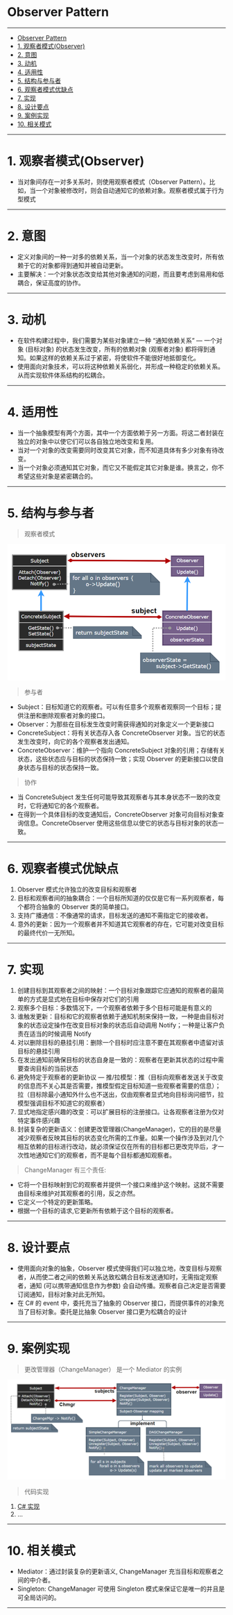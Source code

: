 # Observer Pattern

---

- [Observer Pattern](#observer-pattern)
- [1. 观察者模式(Observer)](#1-观察者模式observer)
- [2. 意图](#2-意图)
- [3. 动机](#3-动机)
- [4. 适用性](#4-适用性)
- [5. 结构与参与者](#5-结构与参与者)
- [6. 观察者模式优缺点](#6-观察者模式优缺点)
- [7. 实现](#7-实现)
- [8. 设计要点](#8-设计要点)
- [9. 案例实现](#9-案例实现)
- [10. 相关模式](#10-相关模式)

---
# 1. 观察者模式(Observer)

- 当对象间存在一对多关系时，则使用观察者模式（Observer Pattern）。比如，当一个对象被修改时，则会自动通知它的依赖对象。观察者模式属于行为型模式

---
# 2. 意图

- 定义对象间的一种一对多的依赖关系，当一个对象的状态发生改变时，所有依赖于它的对象都得到通知并被自动更新。
- 主要解决：一个对象状态改变给其他对象通知的问题，而且要考虑到易用和低耦合，保证高度的协作。

---
# 3. 动机

- 在软件构建过程中，我们需要为某些对象建立一种 “通知依赖关系” — 一个对象 (目标对象) 的状态发生改变，所有的依赖对象 (观察者对象) 都将得到通知。如果这样的依赖关系过于紧密，将使软件不能很好地抵御变化。
- 使用面向对象技术，可以将这种依赖关系弱化，并形成一种稳定的依赖关系。从而实现软件体系结构的松耦合。

---
# 4. 适用性

- 当一个抽象模型有两个方面，其中一个方面依赖于另一方面。将这二者封装在独立的对象中以使它们可以各自独立地改变和复用。
- 当对一个对象的改变需要同时改变其它对象，而不知道具体有多少对象有待改变。
- 当一个对象必须通知其它对象，而它又不能假定其它对象是谁。换言之，你不希望这些对象是紧密耦合的。

---
# 5. 结构与参与者

> 观察者模式

  ![观察者模式](img/观察者模式设计.png)

> 参与者

- Subject：目标知道它的观察者。可以有任意多个观察者观察同一个目标；提供注册和删除观察者对象的接口。
- Observer：为那些在目标发生改变时需获得通知的对象定义一个更新接口
- ConcreteSubject：将有关状态存入各 ConcreteObserver 对象。当它的状态发生改变时，向它的各个观察者发出通知。
- ConcreteObserver：维护一个指向 ConcreteSubject 对象的引用；存储有关状态，这些状态应与目标的状态保持一致；实现 Observer 的更新接口以使自身状态与目标的状态保持一致。

> 协作

- 当 ConcreteSubject 发生任何可能导致其观察者与其本身状态不一致的改变时，它将通知它的各个观察者。
- 在得到一个具体目标的改变通知后，ConcreteObserver 对象可向目标对象查询信息。ConcreteObserver 使用这些信息以使它的状态与目标对象的状态一致。

---
# 6. 观察者模式优缺点

1. Observer 模式允许独立的改变目标和观察者
2. 目标和观察者间的抽象耦合：一个目标所知道的仅仅是它有一系列观察者，每个都符合抽象的 Observer 类的简单接口。
3. 支持广播通信：不像通常的请求，目标发送的通知不需指定它的接收者。
4. 意外的更新：因为一个观察者并不知道其它观察者的存在，它可能对改变目标的最终代价一无所知。

---
# 7. 实现

1. 创建目标到其观察者之间的映射：一个目标对象跟踪它应通知的观察者的最简单的方式是显式地在目标中保存对它们的引用
2. 观察多个目标：多数情况下，一个观察者依赖于多个目标可能是有意义的
3. 谁触发更新：目标和它的观察者依赖于通知机制来保持一致，一种是由目标对象的状态设定操作在改变目标对象的状态后自动调用 Notify；一种是让客户负责在适当的时候调用 Notify
4. 对以删除目标的悬挂引用：删除一个目标时应注意不要在其观察者中遗留对该目标的悬挂引用
5. 在发出通知前确保目标的状态自身是一致的：观察者在更新其状态的过程中需要查询目标的当前状态
6. 避免特定于观察者的更新协议 — 推/拉模型：推（目标向观察者发送关于改变的信息而不关心其是否需要，推模型假定目标知道一些观察者需要的信息）；拉（目标除最小通知外什么也不送出，仅由观察者显式地向目标询问细节，拉模型强调目标不知道它的观察者）
7. 显式地指定感兴趣的改变：可以扩展目标的注册接口。让各观察者注册为仅对特定事件感兴趣
8. 封装复杂的更新语义：创建更改管理器(ChangeManager)，它的目的是尽量减少观察者反映其目标的状态变化所需的工作量。如果一个操作涉及到对几个相互依赖的目标进行改动，就必须保证仅在所有的目标都已更改完毕后，才一次性地通知它们的观察者，而不是每个目标都通知观察者。

> ChangeManager 有三个责任:

- 它将一个目标映射到它的观察者并提供一个接口来维护这个映射。这就不需要由目标来维护对其观察者的引用，反之亦然。
- 它定义一个特定的更新策略。
- 根据一个目标的请求,它更新所有依赖于这个目标的观察者。


---
# 8. 设计要点

- 使用面向对象的抽象，Observer 模式使得我们可以独立地，改变目标与观察者，从而使二者之间的依赖关系达致松耦合目标发送通知时，无需指定观察者，通知 (可以携带通知信息作为参数) 会自动传播。观察者自己决定是否需要订阅通知，目标对象对此无所知。
- 在 C# 的 event 中，委托充当了抽象的 Observer 接口，而提供事件的对象充当了目标对象。委托是比抽象 Observer 接口更为松耦合的设计

---
# 9. 案例实现

> 更改管理器（ChangeManager） 是一个 Mediator 的实例

  ![更改管理器](./img/观察者模式更改管理器.png)

> 代码实现

1. [C# 实现](/【设计模式】程序参考/DesignPatterns%20For%20CSharp/Behavioral%20Patterns/Observer/Observer.cs)
2. ...

---
# 10. 相关模式

- Mediator：通过封装复杂的更新语义, ChangeManager 充当目标和观察者之间的中介者。
- Singleton: ChangeManager 可使用 Singleton 模式来保证它是唯一的并且是可全局访问的。

---